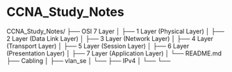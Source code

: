 # CCNA_Study_Notes

CCNA_Study_Notes/
├── OSI 7 Layer 
│    ├── 1 Layer (Physical Layer)
│    ├── 2 Layer (Data Link Layer)
│    ├── 3 Layer (Network Layer)
│    ├── 4 Layer (Transport Layer)
│    ├── 5 Layer (Session Layer)
│    ├── 6 Layer (Presentation Layer)
│    ├── 7 Layer (Application Layer)
│    └── README.md
├── Cabling
│   ├── vlan_se
│   └── 
├──  IPv4
│   └── 
└── 
